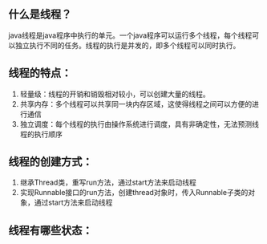 ## 什么是线程？
java线程是java程序中执行的单元。一个java程序可以运行多个线程，每个线程可以独立执行不同的任务。线程的执行是并发的，即多个线程可以同时执行。

## 线程的特点：
1. 轻量级：线程的开销和销毁相对较小，可以创建大量的线程。
2. 共享内存：多个线程可以共享同一块内存区域，这使得线程之间可以方便的进行通信
3. 独立调度：每个线程的执行由操作系统进行调度，具有非确定性，无法预测线程的执行顺序

## 线程的创建方式：
1. 继承Thread类，重写run方法，通过start方法来启动线程
2. 实现Runnable接口的run方法，创建thread对象时，传入Runnable子类的对象，通过start方法来启动线程


## 线程有哪些状态：

